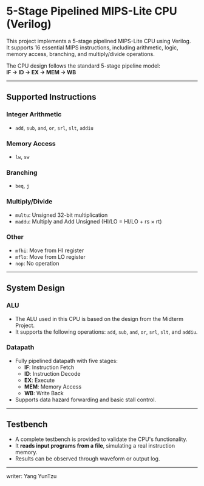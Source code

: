 # 5-Stage Pipelined MIPS-Lite CPU (Verilog)

This project implements a 5-stage pipelined MIPS-Lite CPU using Verilog.  
It supports 16 essential MIPS instructions, including arithmetic, logic, memory access, branching, and multiply/divide operations.

The CPU design follows the standard 5-stage pipeline model:  
**IF → ID → EX → MEM → WB**

---

## Supported Instructions

### Integer Arithmetic
- `add`, `sub`, `and`, `or`, `srl`, `slt`, `addiu`

### Memory Access
- `lw`, `sw`

### Branching
- `beq`, `j`

### Multiply/Divide
- `multu`: Unsigned 32-bit multiplication  
- `maddu`: Multiply and Add Unsigned (HI/LO = HI/LO + rs × rt)

### Other
- `mfhi`: Move from HI register  
- `mflo`: Move from LO register  
- `nop`: No operation

---

## System Design
### ALU
- The ALU used in this CPU is based on the design from the Midterm Project.
- It supports the following operations: `add`, `sub`, `and`, `or`, `srl`, `slt`, and `addiu`.


### Datapath
- Fully pipelined datapath with five stages:
  - **IF**: Instruction Fetch  
  - **ID**: Instruction Decode  
  - **EX**: Execute  
  - **MEM**: Memory Access  
  - **WB**: Write Back  
- Supports data hazard forwarding and basic stall control.

---


## Testbench

- A complete testbench is provided to validate the CPU's functionality.
- It **reads input programs from a file**, simulating a real instruction memory.
- Results can be observed through waveform or output log.

---


writer: Yang YunTzu
